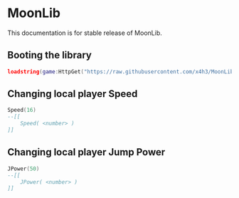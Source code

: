 # MoonLib
This documentation is for stable release of MoonLib.

## Booting the library
```lua
loadstring(game:HttpGet("https://raw.githubusercontent.com/x4h3/MoonLib/main/main.lua"))()
```

## Changing local player Speed
```lua
Speed(16)
--[[
    Speed( <number> )
]]
```

## Changing local player Jump Power
```lua
JPower(50)
--[[
    JPower( <number> )
]]
```
